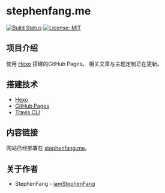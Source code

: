 # stephenfang.me

[![Build Status](https://www.travis-ci.com/iamStephenFang/stephenfang.github.io.svg?branch=master)](https://www.travis-ci.com/iamStephenFang/stephenfang.github.io)
[![License: MIT](https://img.shields.io/badge/License-MIT-yellow.svg)](https://opensource.org/licenses/MIT)


## 项目介绍

使用 [Hexo](https://hexo.io/zh-cn/docs/) 搭建的GitHub Pages。
相关文章与主题定制正在更新。

## 搭建技术

- [Hexo](https://hexo.io/zh-cn/docs/) 
- [GitHub Pages](https://pages.github.com/)
- [Travis CLI](https://travis-ci.org/)

##  内容链接

网站已经部署在 [stephenfang.me](https://stephenfang.me)。

## 关于作者
- StephenFang - [iamStephenFang](https://github.com/iamStephenFang)
